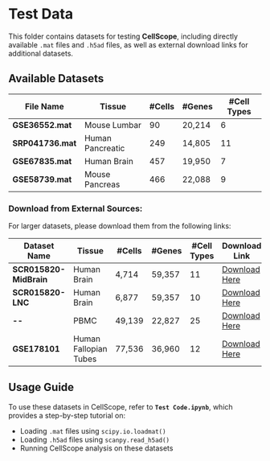 # Test Data

This folder contains datasets for testing **CellScope**, including directly available `.mat` files and `.h5ad` files, as well as external download links for additional datasets.

## Available Datasets

| File Name         | Tissue            | #Cells | #Genes  | #Cell Types |
|------------------|-----------------|--------|--------|------------|
| **GSE36552.mat**  | Mouse Lumbar     | 90     | 20,214 | 6          |
| **SRP041736.mat** | Human Pancreatic | 249    | 14,805 | 11         |
| **GSE67835.mat**  | Human Brain      | 457    | 19,950 | 7          |
| **GSE58739.mat**  | Mouse Pancreas   | 466    | 22,088 | 9          |


### Download from External Sources:
For larger datasets, please download them from the following links:

| Dataset Name           | Tissue                | #Cells | #Genes | #Cell Types | Download Link |
|------------------------|----------------------|--------|--------|-------------|---------------|
| **SCR015820-MidBrain** | Human Brain         |  4,714  | 59,357 | 11          | [Download Here](https://datasets.cellxgene.cziscience.com/5488ff72-58ed-4f0d-913c-1b6d4d8412b1.h5ad) |
| **SCR015820-LNC**      | Human Brain         |  6,877  | 59,357 | 10          | [Download Here](https://datasets.cellxgene.cziscience.com/160cef00-39e7-49a3-a882-da7eb0e215fa.h5ad) |
| **--**              | PBMC                 | 49,139  | 22,827 | 25          | [Download Here](https://datasets.cellxgene.cziscience.com/fbe23743-b3b5-4e2c-9bb2-95ee14d36783.h5ad) |
| **GSE178101**         | Human Fallopian Tubes | 77,536  | 36,960 | 12          | [Download Here](https://datasets.cellxgene.cziscience.com/26f36ff7-17b6-4285-8b35-9512dcae307b.h5ad) |


## Usage Guide

To use these datasets in CellScope, refer to **`Test Code.ipynb`**, which provides a step-by-step tutorial on:

- Loading `.mat` files using `scipy.io.loadmat()`
- Loading `.h5ad` files using `scanpy.read_h5ad()`
- Running CellScope analysis on these datasets
